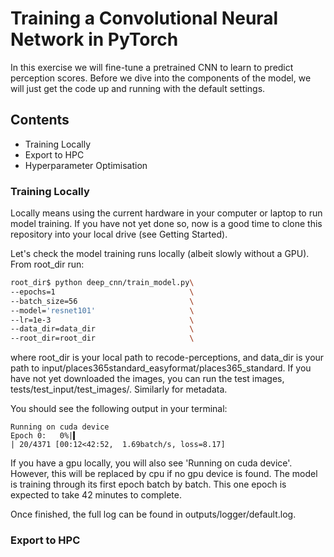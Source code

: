 # Training a Convolutional Neural Network in PyTorch

In this exercise we will fine-tune a pretrained CNN to learn to predict perception scores. Before we dive into the components of the model, we will just get the code up and running with the default settings.

## Contents

- Training Locally
- Export to HPC
- Hyperparameter Optimisation

### Training Locally

Locally means using the current hardware in your computer or laptop to run model training. If you have not yet done so, now is a good time to clone this repository into your local drive (see Getting Started).

Let's check the model training runs locally (albeit slowly without a GPU). From root_dir run:

```sh
root_dir$ python deep_cnn/train_model.py\
--epochs=1                              \
--batch_size=56                         \
--model='resnet101'                     \
--lr=1e-3                               \
--data_dir=data_dir                     \
--root_dir=root_dir                     \
```

where root_dir is your local path to recode-perceptions, and data_dir is your path to input/places365standard_easyformat/places365_standard. If you have not yet downloaded the images, you can run the test images, tests/test_input/test_images/. Similarly for metadata.

You should see the following output in your terminal:

```
Running on cuda device
Epoch 0:   0%|▍                                                                                 | 20/4371 [00:12<42:52,  1.69batch/s, loss=8.17]
```

If you have a gpu locally, you will also see 'Running on cuda device'. However, this will be replaced by cpu if no gpu device is found. The model is training through its first epoch batch by batch. This one epoch is expected to take 42 minutes to complete.

Once finished, the full log can be found in outputs/logger/default.log.

### Export to HPC


